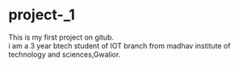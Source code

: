 # project-_1
This is my first project on gitub.
<br>
i am a 3 year btech student of IOT branch from madhav institute of technology and sciences,Gwalior.
